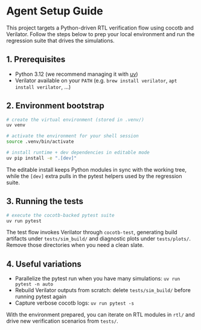 # Agent Setup Guide

This project targets a Python-driven RTL verification flow using cocotb and Verilator. Follow the steps below to prep your local environment and run the regression suite that drives the simulations.

## 1. Prerequisites
- Python 3.12 (we recommend managing it with [uv](https://docs.astral.sh/uv/latest/))
- Verilator available on your `PATH` (e.g. `brew install verilator`, `apt install verilator`, …)

## 2. Environment bootstrap
```bash
# create the virtual environment (stored in .venv/)
uv venv

# activate the environment for your shell session
source .venv/bin/activate

# install runtime + dev dependencies in editable mode
uv pip install -e ".[dev]"
```
The editable install keeps Python modules in sync with the working tree, while the `[dev]` extra pulls in the pytest helpers used by the regression suite.

## 3. Running the tests
```bash
# execute the cocotb-backed pytest suite
uv run pytest
```
The test flow invokes Verilator through `cocotb-test`, generating build artifacts under `tests/sim_build/` and diagnostic plots under `tests/plots/`. Remove those directories when you need a clean slate.

## 4. Useful variations
- Parallelize the pytest run when you have many simulations: `uv run pytest -n auto`
- Rebuild Verilator outputs from scratch: delete `tests/sim_build/` before running pytest again
- Capture verbose cocotb logs: `uv run pytest -s`

With the environment prepared, you can iterate on RTL modules in `rtl/` and drive new verification scenarios from `tests/`.
